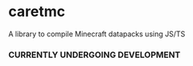 # caretmc
A library to compile Minecraft datapacks using JS/TS

### CURRENTLY UNDERGOING DEVELOPMENT
